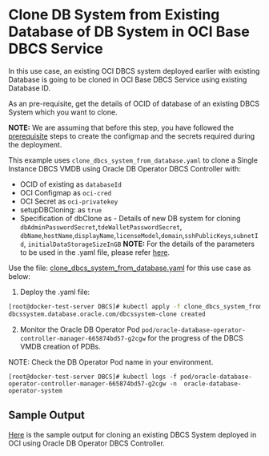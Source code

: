 # Clone DB System from Existing Database of DB System in OCI Base DBCS Service

In this use case, an existing OCI DBCS system deployed earlier with existing Database is going to be cloned in OCI Base DBCS Service using existing Database ID. 

As an pre-requisite, get the details of OCID of database of an existing DBCS System which you want to clone.  

**NOTE:** We are assuming that before this step, you have followed the [prerequisite](./../README.md#prerequisites-to-deploy-a-dbcs-system-using-oracle-db-operator-dbcs-controller) steps to create the configmap and the secrets required during the deployment.

This example uses `clone_dbcs_system_from_database.yaml` to clone a Single Instance DBCS VMDB using Oracle DB Operator DBCS Controller with:
- OCID of existing as `databaseId`
- OCI Configmap as `oci-cred`  
- OCI Secret as `oci-privatekey`
- setupDBCloning: as `true` 
- Specification of dbClone as - Details of new DB system for cloning `dbAdminPasswordSecret`,`tdeWalletPasswordSecret`, `dbName`,`hostName`,`displayName`,`licenseModel`,`domain`,`sshPublicKeys`,`subnetId`, `initialDataStorageSizeInGB`
**NOTE:** For the details of the parameters to be used in the .yaml file, please refer [here](./dbcs_controller_parameters.md).

Use the file: [clone_dbcs_system_from_database.yaml](./clone_dbcs_system_from_database.yaml) for this use case as below:

1. Deploy the .yaml file:  
```sh
[root@docker-test-server DBCS]# kubectl apply -f clone_dbcs_system_from_database.yaml
dbcssystem.database.oracle.com/dbcssystem-clone created
```

2. Monitor the Oracle DB Operator Pod `pod/oracle-database-operator-controller-manager-665874bd57-g2cgw` for the progress of the DBCS VMDB creation of PDBs. 

NOTE: Check the DB Operator Pod name in your environment.

```
[root@docker-test-server DBCS]# kubectl logs -f pod/oracle-database-operator-controller-manager-665874bd57-g2cgw -n  oracle-database-operator-system
```

## Sample Output

[Here](./clone_dbcs_system_from_database_sample_output.log) is the sample output for cloning an existing DBCS System deployed in OCI using Oracle DB Operator DBCS Controller.
